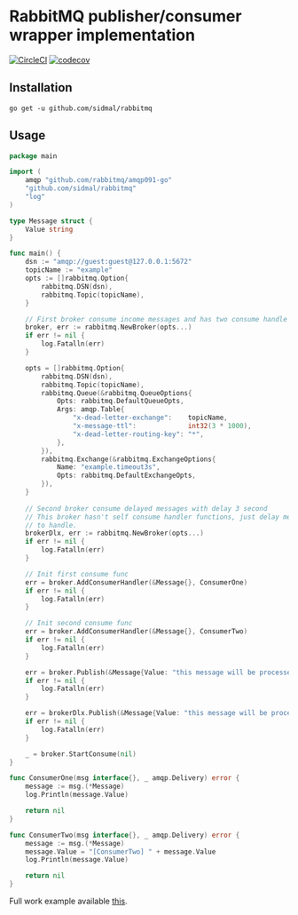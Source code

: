 RabbitMQ publisher/consumer wrapper implementation
=============

[![CircleCI](https://circleci.com/gh/sidmal/rabbitmq/tree/master.svg?style=svg)](https://circleci.com/gh/sidmal/rabbitmq/tree/master)
[![codecov](https://codecov.io/gh/sidmal/rabbitmq/branch/master/graph/badge.svg?token=9exebjKgl3)](https://codecov.io/gh/sidmal/rabbitmq)

## Installation 

`go get -u github.com/sidmal/rabbitmq`

## Usage

```go
package main

import (
	amqp "github.com/rabbitmq/amqp091-go"
	"github.com/sidmal/rabbitmq"
	"log"
)

type Message struct {
	Value string
}

func main() {
	dsn := "amqp://guest:guest@127.0.0.1:5672"
	topicName := "example"
	opts := []rabbitmq.Option{
		rabbitmq.DSN(dsn),
		rabbitmq.Topic(topicName),
	}

	// First broker consume income messages and has two consume handle func
	broker, err := rabbitmq.NewBroker(opts...)
	if err != nil {
		log.Fatalln(err)
	}

	opts = []rabbitmq.Option{
		rabbitmq.DSN(dsn),
		rabbitmq.Topic(topicName),
		rabbitmq.Queue(&rabbitmq.QueueOptions{
			Opts: rabbitmq.DefaultQueueOpts,
			Args: amqp.Table{
				"x-dead-letter-exchange":    topicName,
				"x-message-ttl":             int32(3 * 1000),
				"x-dead-letter-routing-key": "*",
			},
		}),
		rabbitmq.Exchange(&rabbitmq.ExchangeOptions{
			Name: "example.timeout3s",
			Opts: rabbitmq.DefaultExchangeOpts,
		}),
	}
	
	// Second broker consume delayed messages with delay 3 second
	// This broker hasn't self consume handler functions, just delay messages and send messages to first broker 
	// to handle.
	brokerDlx, err := rabbitmq.NewBroker(opts...)
	if err != nil {
		log.Fatalln(err)
	}

	// Init first consume func
	err = broker.AddConsumerHandler(&Message{}, ConsumerOne)
	if err != nil {
		log.Fatalln(err)
	}

	// Init second consume func
	err = broker.AddConsumerHandler(&Message{}, ConsumerTwo)
	if err != nil {
		log.Fatalln(err)
	}

	err = broker.Publish(&Message{Value: "this message will be processed immediately"}, nil)
	if err != nil {
		log.Fatalln(err)
	}

	err = brokerDlx.Publish(&Message{Value: "this message will be processed with delay 3 second"}, nil)
	if err != nil {
		log.Fatalln(err)
	}

	_ = broker.StartConsume(nil)
}

func ConsumerOne(msg interface{}, _ amqp.Delivery) error {
	message := msg.(*Message)
	log.Println(message.Value)

	return nil
}

func ConsumerTwo(msg interface{}, _ amqp.Delivery) error {
	message := msg.(*Message)
	message.Value = "[ConsumerTwo] " + message.Value
	log.Println(message.Value)

	return nil
}
```

Full work example available [this](./examples/consumers).